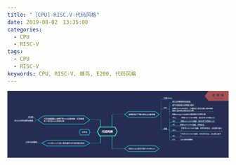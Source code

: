 ```yaml
---
title: "［CPU]-RISC.V-代码风格"
date: 2019-08-02　13:35:00
categories:
  - CPU
  - RISC-V
tags:
  - CPU
  - RISC-V
keywords: CPU, RISC-V, 蜂鸟, E200, 代码风格
---
```

![E200系列代码风格](assets\images\cpu\xmind\代码风格.png)

